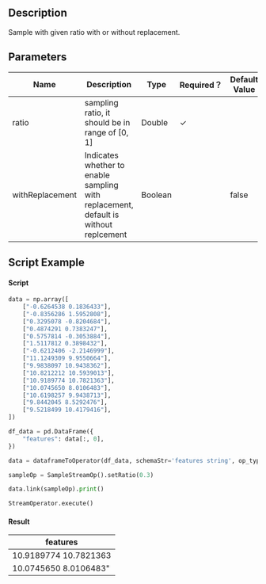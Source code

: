 ## Description
Sample with given ratio with or without replacement.

## Parameters
| Name | Description | Type | Required？ | Default Value |
| --- | --- | --- | --- | --- |
| ratio | sampling ratio, it should be in range of [0, 1] | Double | ✓ |  |
| withReplacement | Indicates whether to enable sampling with replacement, default is without replcement | Boolean |  | false |


## Script Example

#### Script

```python
data = np.array([
    ["-0.6264538 0.1836433"],
    ["-0.8356286 1.5952808"],
    ["0.3295078 -0.8204684"],
    ["0.4874291 0.7383247"],
    ["0.5757814 -0.3053884"],
    ["1.5117812 0.3898432"],
    ["-0.6212406 -2.2146999"],
    ["11.1249309 9.9550664"],
    ["9.9838097 10.9438362"],
    ["10.8212212 10.5939013"],
    ["10.9189774 10.7821363"],
    ["10.0745650 8.0106483"],
    ["10.6198257 9.9438713"],
    ["9.8442045 8.5292476"],
    ["9.5218499 10.4179416"],
])

df_data = pd.DataFrame({
    "features": data[:, 0],
})

data = dataframeToOperator(df_data, schemaStr='features string', op_type='stream')

sampleOp = SampleStreamOp().setRatio(0.3)

data.link(sampleOp).print()

StreamOperator.execute()
```

#### Result

|features|
|---|
|10.9189774 10.7821363|
|10.0745650 8.0106483"|





